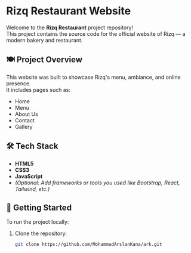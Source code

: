 # Rizq Restaurant Website

Welcome to the **Rizq Restaurant** project repository!  
This project contains the source code for the official website of Rizq — a modern bakery and restaurant.

## 🍽️ Project Overview

This website was built to showcase Rizq's menu, ambiance, and online presence.  
It includes pages such as:

- Home
- Menu
- About Us
- Contact
- Gallery

## 🛠️ Tech Stack

- **HTML5**
- **CSS3**
- **JavaScript**
- *(Optional: Add frameworks or tools you used like Bootstrap, React, Tailwind, etc.)*

## 🚀 Getting Started

To run the project locally:

1. Clone the repository:
   ```bash
   git clone https://github.com/MohammadArslanKana/ark.git
   ```
